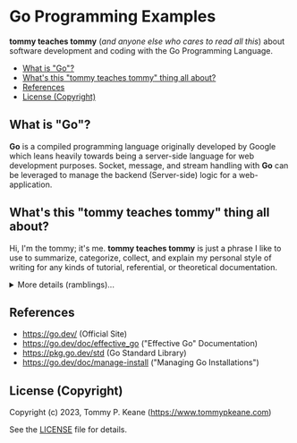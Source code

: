 # Go Programming Examples

__tommy teaches tommy__ (_and anyone else who cares to read all this_) about software development and coding with the Go Programming Language.

<!-- MarkdownTOC -->

- [What is "Go"?](#what-is-go)
- [What's this "tommy teaches tommy" thing all about?](#whats-this-tommy-teaches-tommy-thing-all-about)
- [References](#references)
- [License \(Copyright\)](#license-copyright)

<!-- /MarkdownTOC -->

<a id="what-is-go"></a>
## What is "Go"?

__Go__ is a compiled programming language originally developed by Google which leans heavily towards being a server-side language for web development purposes. Socket, message, and stream handling with __Go__ can be leveraged to manage the backend (Server-side) logic for a web-application.

<a id="whats-this-tommy-teaches-tommy-thing-all-about"></a>
## What's this "tommy teaches tommy" thing all about?

Hi, I'm the tommy; it's me. __tommy teaches tommy__ is just a phrase I like to use to summarize, categorize, collect, and explain my personal style of writing for any kinds of tutorial, referential, or theoretical documentation.

<details>
    <summary>More details (ramblings)...</summary>

    <p>
    Outside of the innate narcissism and suspected solipsism, I prefer this phrase as a way to clarify and preface that what I'm sharing and writing is directed at myself as the audience. I'm teaching myself this topic, whether I know it already or not. I want to clarify that because I am preemptively anxiously concerned that my writing-style would otherwise come across as a disrespectful "know it all". I sometimes kinda know what I'm talking about ... that's as much as I'll admit.

    I may know a lot or a little, I may be seeing and saying all this for the first time, or I may have spent decades dealing with this topic. I want that to be a warning to anyone who reads this or references what I'm sharing. I don't say that to mean that I think this is useless; I honestly hope it's useful to anyone who finds this and reads any of this.

    I want to be an advocate for transparency and information. In all honesty, I probably have a neurotic compulsion to want to know and learn everything; but I don't want to hoard any information or knowledge. I think we can all learn everything, and while I'm entertaining (and maybe "enriching"?) myself with all this, I just want to share it openly and transparently. But, again, that's all with the caveat that maybe I got some of this wrong, maybe I misunderstood, or maybe I've talked myself into a false rationalization that I haven't realized yet.

    So, this is __tommy teaches tommy__ -- adverb laden, overly confidently written, and ever-evolving reference materials on various topics with solipsistic priorities.

    But please feel free to use any of this for yourself, and you're more than welcome to reach out if you have any questions, comments, suggestions, corrections, or whatever. Just please also take it all with a bit of safety-conscious cynicism ("trust but verify") before you use any of the information here to do anything important.
    </p>
</details>

<a id="references"></a>
## References

- https://go.dev/ (Official Site)
- https://go.dev/doc/effective_go ("Effective Go" Documentation)
- https://pkg.go.dev/std (Go Standard Library)
- https://go.dev/doc/manage-install ("Managing Go Installations")

<a id="license-copyright"></a>
## License (Copyright)

Copyright (c) 2023, Tommy P. Keane (https://www.tommypkeane.com)

See the [LICENSE](./LICENSE) file for details.
